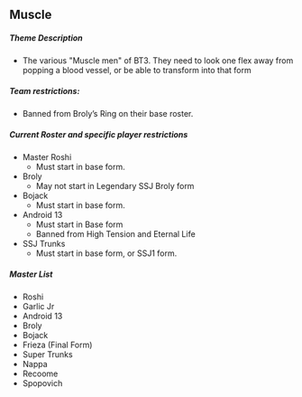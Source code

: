## Muscle

##### Theme Description
- The various "Muscle men" of BT3. They need to look one flex away from popping a blood vessel, or be able to transform into that form

##### Team restrictions:
  - Banned from Broly’s Ring on their base roster.

##### Current Roster and specific player restrictions

- Master Roshi
  - Must start in base form. 
- Broly
  - May not start in Legendary SSJ Broly form
- Bojack
  - Must start in base form. 
- Android 13
  - Must start in Base form
  - Banned from High Tension and Eternal Life
- SSJ Trunks
  - Must start in base form, or SSJ1 form. 
  
##### Master List
- Roshi
- Garlic Jr
- Android 13
- Broly
- Bojack
- Frieza (Final Form)
- Super Trunks
- Nappa
- Recoome
- Spopovich
